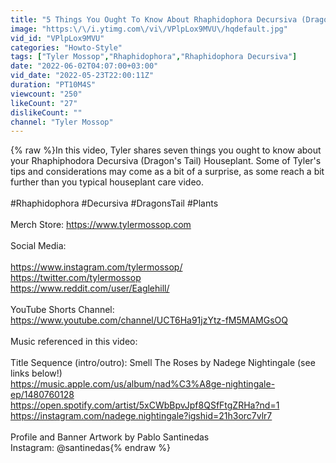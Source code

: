 ```yaml
---
title: "5 Things You Ought To Know About Rhaphidophora Decursiva (Dragon's Tail) Plant Care Tips!"
image: "https:\/\/i.ytimg.com\/vi\/VPlpLox9MVU\/hqdefault.jpg"
vid_id: "VPlpLox9MVU"
categories: "Howto-Style"
tags: ["Tyler Mossop","Rhaphidophora","Rhaphidophora Decursiva"]
date: "2022-06-02T04:07:00+03:00"
vid_date: "2022-05-23T22:00:11Z"
duration: "PT10M4S"
viewcount: "250"
likeCount: "27"
dislikeCount: ""
channel: "Tyler Mossop"
---
```

{% raw %}In this video, Tyler shares seven things you ought to know about your Rhaphiphodora Decursiva (Dragon's Tail) Houseplant. Some of Tyler's tips and considerations may come as a bit of a surprise, as some reach a bit further than you typical houseplant care video. <br /><br />#Rhaphidophora #Decursiva #DragonsTail #Plants <br /><br />Merch Store: <a rel="nofollow" target="blank" href="https://www.tylermossop.com">https://www.tylermossop.com</a> <br /><br />Social Media:<br /><br /><a rel="nofollow" target="blank" href="https://www.instagram.com/tylermossop/">https://www.instagram.com/tylermossop/</a><br /><a rel="nofollow" target="blank" href="https://twitter.com/tylermossop">https://twitter.com/tylermossop</a><br /><a rel="nofollow" target="blank" href="https://www.reddit.com/user/Eaglehill/">https://www.reddit.com/user/Eaglehill/</a><br /><br />YouTube Shorts Channel: <a rel="nofollow" target="blank" href="https://www.youtube.com/channel/UCT6Ha91jzYtz-fM5MAMGsOQ">https://www.youtube.com/channel/UCT6Ha91jzYtz-fM5MAMGsOQ</a> <br /><br />Music referenced in this video:<br /><br />Title Sequence (intro/outro): Smell The Roses by Nadege Nightingale (see links below!)<br /><a rel="nofollow" target="blank" href="https://music.apple.com/us/album/nad%C3%A8ge-nightingale-ep/1480760128">https://music.apple.com/us/album/nad%C3%A8ge-nightingale-ep/1480760128</a><br /><a rel="nofollow" target="blank" href="https://open.spotify.com/artist/5xCWbBpvJpf8QSfFtgZRHa?nd=1">https://open.spotify.com/artist/5xCWbBpvJpf8QSfFtgZRHa?nd=1</a><br /><a rel="nofollow" target="blank" href="https://instagram.com/nadege.nightingale?igshid=21h3orc7vlr7">https://instagram.com/nadege.nightingale?igshid=21h3orc7vlr7</a><br /><br />Profile and Banner Artwork by Pablo Santinedas<br />Instagram: @santinedas{% endraw %}
